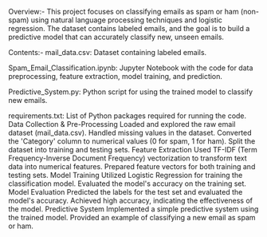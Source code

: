 Overview:-
This project focuses on classifying emails as spam or ham (non-spam) using natural language processing techniques and logistic regression. The dataset contains labeled emails, and the goal is to build a predictive model that can accurately classify new, unseen emails.

Contents:-
mail_data.csv: Dataset containing labeled emails.

Spam_Email_Classification.ipynb: Jupyter Notebook with the code for data preprocessing, feature extraction, model training, and prediction.

Predictive_System.py: Python script for using the trained model to classify new emails.

requirements.txt: List of Python packages required for running the code.
Data Collection & Pre-Processing
Loaded and explored the raw email dataset (mail_data.csv).
Handled missing values in the dataset.
Converted the 'Category' column to numerical values (0 for spam, 1 for ham).
Split the dataset into training and testing sets.
Feature Extraction
Used TF-IDF (Term Frequency-Inverse Document Frequency) vectorization to transform text data into numerical features.
Prepared feature vectors for both training and testing sets.
Model Training
Utilized Logistic Regression for training the classification model.
Evaluated the model's accuracy on the training set.
Model Evaluation
Predicted the labels for the test set and evaluated the model's accuracy.
Achieved high accuracy, indicating the effectiveness of the model.
Predictive System
Implemented a simple predictive system using the trained model.
Provided an example of classifying a new email as spam or ham.
